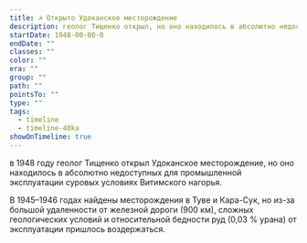 ```yaml
---
title: ☭ Открыто Удоканское месторождение
description: геолог Тищенко открыл, но оно находилось в абсолютно недоступных для промышленной эксплуатации суровых условиях Витимского нагорья
startDate: 1948-00-00-0
endDate: ""
classes: ""
color: ""
era: ""
group: ""
path: ""
pointsTo: ""
type: ""
tags:
  - timeline
  - timeline-40ka
showOnTimeline: true
---
```

в 1948 году геолог Тищенко открыл Удоканское месторождение, но оно находилось в абсолютно недоступных для промышленной эксплуатации суровых условиях Витимского нагорья.

В 1945–1946 годах найдены месторождения в Туве и Кара-Сук, но из-за большой удаленности от железной дороги (900 км), сложных геологических условий и относительной бедности руд (0,03 % урана) от эксплуатации пришлось воздержаться.
